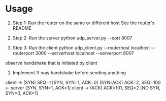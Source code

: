 # Usage

1. Step 1: Run the router on the same or different host
   See the router's README

2. Step 2: Run the server
   python udp_server.py --port 8007

3. Step 3: Run the client
   python udp_client.py --routerhost localhost --routerport 3000 --serverhost localhost --serverport 8007



observe handshake that is initiated by client   

1. Implement 3-way handshake before sending anything

client  -> (SYN) SEQ=1                                            [SYN, SYN=1, ACK=0]
            (SYN-ACK) ACK=2, SEQ=100    <- server                 [SYN, SYN=1, ACK=1]
client  -> (ACK) ACK=101, SEQ=2                                 [NO SYN, SYN=0, ACK=1]
